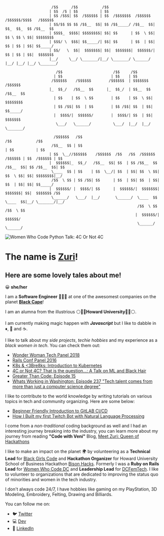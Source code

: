 ```
                     /$$      /$$           /$$
                    | $$  /$ | $$          | $$
                    | $$ /$$$| $$  /$$$$$$ | $$  /$$$$$$$  /$$$$$$  /$$$$$$/$$$$   /$$$$$$
                    | $$/$$ $$ $$ /$$__  $$| $$ /$$_____/ /$$__  $$| $$_  $$_  $$ /$$__  $$
                    | $$$$_  $$$$| $$$$$$$$| $$| $$      | $$  \ $$| $$ \ $$ \ $$| $$$$$$$$
                    | $$$/ \  $$$| $$_____/| $$| $$      | $$  | $$| $$ | $$ | $$| $$_____/
                    | $$/   \  $$|  $$$$$$$| $$|  $$$$$$$|  $$$$$$/| $$ | $$ | $$|  $$$$$$$
                    |__/     \__/ \_______/|__/ \_______/ \______/ |__/ |__/ |__/ \_______/

                       /$$                       /$$     /$$
                      | $$                      | $$    | $$
                     /$$$$$$    /$$$$$$        /$$$$$$  | $$$$$$$   /$$$$$$
                    |_  $$_/   /$$__  $$      |_  $$_/  | $$__  $$ /$$__  $$
                      | $$    | $$  \ $$        | $$    | $$  \ $$| $$$$$$$$
                      | $$ /$$| $$  | $$        | $$ /$$| $$  | $$| $$_____/
                      |  $$$$/|  $$$$$$/        |  $$$$/| $$  | $$|  $$$$$$$
                       \___/   \______/          \___/  |__/  |__/ \_______/

                      /$$$$$$   /$$                                             /$$           /$$
                     /$$__  $$ | $$                                            | $$          | $$
                    | $$  \__//$$$$$$    /$$$$$$  /$$   /$$  /$$$$$$   /$$$$$$ | $$  /$$$$$$ | $$
                    |  $$$$$$|_  $$_/   /$$__  $$| $$  | $$ /$$__  $$ /$$__  $$| $$ /$$__  $$| $$
                     \____  $$ | $$    | $$  \__/| $$  | $$| $$  \ $$| $$  \ $$| $$| $$$$$$$$|__/
                     /$$  \ $$ | $$ /$$| $$      | $$  | $$| $$  | $$| $$  | $$| $$| $$_____/
                    |  $$$$$$/ |  $$$$/| $$      |  $$$$$$/|  $$$$$$$|  $$$$$$$| $$|  $$$$$$$ /$$
                     \______/   \___/  |__/       \______/  \____  $$ \____  $$|__/ \_______/|__/
                                                            /$$  \ $$ /$$  \ $$
                                                           |  $$$$$$/|  $$$$$$/
                                                            \______/  \______/
```
![Women Who Code Python Talk: 4C Or Not 4C ](https://github.com/thestrugglingblack/thestrugglingblack/blob/master/assets/IMG_2637.jpeg)

# The name is [Zuri](http://www.zurihunter.com)! 

## Here are some lovely tales about me!
😀 **she/her**

I am a **Software Engineer** 👩🏾‍💻 at one of the awesomest companies on the planet **[Black Cape](http://www.blackcape.io)**! 

I am an alumna from the illustrious ⚪️🔵🔴**Howard University**🔴🔵⚪.️

I am currently making magic happen with **_Javascript_** but I like to dabble in ♦️, 🐍 and ☕️.

I like to talk about my _side projects_, _techie hobbies_ and my experience as a _black women in tech_. You can check them out:
* [Wonder Woman Tech Panel 2018](https://wonderwomentech.com/speaker/zuri-hunter/)
* [Rails Conf Panel 2016](https://confreaks.tv/presenters/zuri-hunter)
* [K8s & <3Bre8ks: Introduction to Kubernetes](https://www.youtube.com/watch?v=nzvuGhjk7Ns&t=2s)
* [4C or Not 4C? That is the question...: A Talk on ML and Black Hair](https://www.youtube.com/watch?v=LtqaumBsuPM)
* [Greater Than Code: Episode 15](http://podbay.fm/show/1163023878/e/1484177065?autostart=1)
* [Whats Working in Washington: Episode 237 "Tech talent comes from more than just a computer science degree"](https://admin.podcastone.com/episode/Whats-Working-in-Washington---Ep-237---Tech-talent-comes-from-more-than-just-a-computer-science-degree---Zuri-Hunter)

I like to contribute to the world knowledge by writing tutorials on various topics in tech and community organizing. Here are some below:
* [Beginner Friendly Introduction to GitLAB CI/CD](https://dev.to/zurihunter/beginner-friendly-introduction-to-gitlabcicd-4p5a)
* [How I Built my first Twitch Bot with Natural Language Processing](https://dev.to/zurihunter/how-i-built-my-first-twitch-bot-with-nlu-fid)

I come from a _non-traditional_ coding background as well and I had an interesting journey breaking into the industry, you can learn more about my journey from reading **"Code with Veni"** Blog, [Meet Zuri: Queen of Hackathons](http://blog.codewithveni.com/meet-zuri-queen-hackathons/)

I like to make an impact on the planet 🌍 by volunteering as a **Technical Lead** for [Black Girls Code](http://www.blackgirlscode.org) and **Hackathon Organizer** for Howard University School of Business Hackathon [Bison Hacks](http://www.bisonhacks.com). Formerly I was a **Ruby on Rails Lead** for [Women Who Code DC](https://www.meetup.com/Women-Who-Code-DC) and **Leadership Lead** for [DCFemTech](http://www.dcfemtech.org). I like to volunteer to organizations that are dedicated to improving the status quo of minorities and women in the tech industry.

I don't always code 24/7, I have hobbies like gaming on my PlayStation, 3D Modeling, Embroidery, Felting, Drawing and Billiards.

You can follow me on:
* 🐦 [Twitter](https://twitter.com/ZuriHunter)
* 💻 [Dev](https://dev.to/zurihunter)
* 💼 [LinkedIn](https://www.linkedin.com/in/zuri-hunter-748ba514/)



